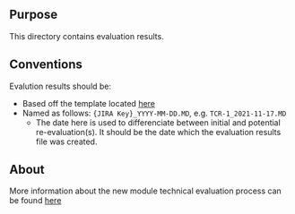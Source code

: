## Purpose
This directory contains evaluation results.

## Conventions
Evalution results should be:
 * Based off the template located [here](https://github.com/folio-org/tech-council/blob/master/MODULE_EVALUATION_TEMPLATE)
 * Named as follows: `{JIRA Key}_YYYY-MM-DD.MD`, e.g. `TCR-1_2021-11-17.MD`
   - The date here is used to differenciate between initial and potential re-evaluation(s).  It should be the date which the evaluation results file was created.  

## About
More information about the new module technical evaluation process can be found [here](https://github.com/folio-org/tech-council/blob/master/NEW_MODULE_TECH_EVAL.MD)
